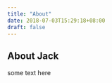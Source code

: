 ```yaml
---
title: "About"
date: 2018-07-03T15:29:18+08:00
draft: false
---
```


## About Jack

some text here


